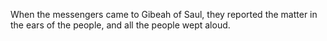 When the messengers came to Gibeah of Saul, they reported the matter in the ears of the people, and all the people wept aloud.
